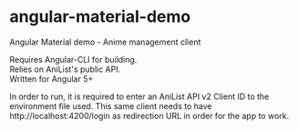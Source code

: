 # angular-material-demo
Angular Material demo - Anime management client

Requires Angular-CLI for building.  
Relies on AniList's public API.  
Written for Angular 5+

In order to run, it is required to enter an AniList API v2 Client ID to the environment file used.
This same client needs to have http://localhost:4200/login as redirection URL in order for the app to work.